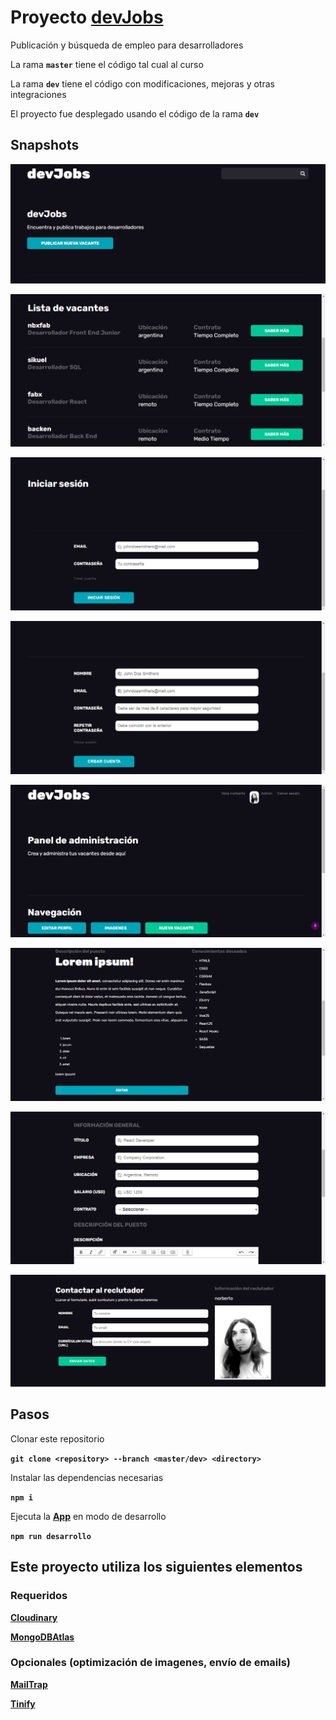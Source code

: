 # Proyecto [devJobs](https://infinite-peak-70937.herokuapp.com)

Publicación y búsqueda de empleo para desarrolladores

La rama **`master`** tiene el código tal cual al curso

La rama **`dev`** tiene el código con modificaciones, mejoras y otras integraciones

El proyecto fue desplegado usando el código de la rama **`dev`**

## Snapshots

![Inicio](/snapshots/inicio.png "Página principal")

![Vacantes](/snapshots/vacantes.png "Todas las vacantes")

![Iniciar sesión](/snapshots/login.png "Iniciar sesión")

![Crear cuenta](/snapshots/crear-cuenta.png "Crear cuenta")

![Dashboard](/snapshots/dashboard.png "Panel de administración")

![Detalles de la vacante](/snapshots/vacante-detalles.png "Detalles de la vacante")

![Vacante nueva](/snapshots/vacante-nueva.png "Vacante nueva")

![Detalles del reclutador](/snapshots/vacante-reclutador.png "Detalles del reclutador")

## Pasos

Clonar este repositorio

**`git clone <repository> --branch <master/dev> <directory>`**

Instalar las dependencias necesarias

**`npm i`**

Ejecuta la **[App](http://localhost:5000)** en modo de desarrollo

**`npm run desarrollo`**

## Este proyecto utiliza los siguientes elementos

### Requeridos

**[Cloudinary](https://cloudinary.com/ "Para subir las imagenes de la página")**

**[MongoDBAtlas](https://cloud.mongodb.com/user#/atlas/login "Guardar datos de las vacantes y los usuarios")**

### Opcionales (optimización de imagenes, envío de emails)

**[MailTrap](https://mailtrap.io/ "Envío de email para la confirmación de la cuenta")**

**[Tinify](https://tinypng.com/ "Optimización de imagenes")**
